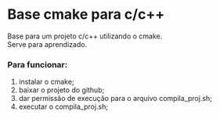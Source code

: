 # Base cmake para c/c++

Base para um projeto c/c++ utilizando o cmake.<br/>
Serve para aprendizado.<br>

### Para funcionar:
1. instalar o cmake;
2. baixar o projeto do github;<br>
3. dar permissão de execução para o arquivo compila_proj.sh;<br>
4. executar o compila_proj.sh;<br>



